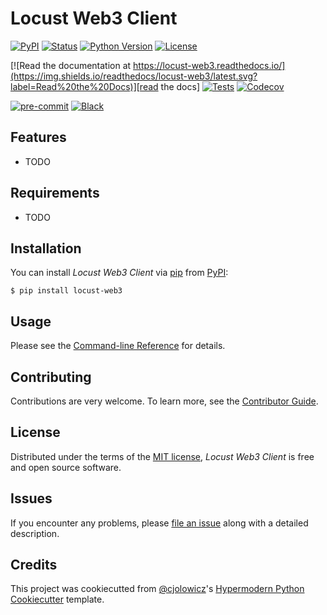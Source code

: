 # Locust Web3 Client

[![PyPI](https://img.shields.io/pypi/v/locust-web3.svg)][pypi_]
[![Status](https://img.shields.io/pypi/status/locust-web3.svg)][status]
[![Python Version](https://img.shields.io/pypi/pyversions/locust-web3)][python version]
[![License](https://img.shields.io/pypi/l/locust-web3)][license]

[![Read the documentation at https://locust-web3.readthedocs.io/](https://img.shields.io/readthedocs/locust-web3/latest.svg?label=Read%20the%20Docs)][read the docs]
[![Tests](https://github.com/thanos/locust-web3/workflows/Tests/badge.svg)][tests]
[![Codecov](https://codecov.io/gh/thanos/locust-web3/branch/main/graph/badge.svg)][codecov]

[![pre-commit](https://img.shields.io/badge/pre--commit-enabled-brightgreen?logo=pre-commit&logoColor=white)][pre-commit]
[![Black](https://img.shields.io/badge/code%20style-black-000000.svg)][black]

[pypi_]: https://pypi.org/project/locust-web3/
[status]: https://pypi.org/project/locust-web3/
[python version]: https://pypi.org/project/locust-web3
[read the docs]: https://locust-web3.readthedocs.io/
[tests]: https://github.com/thanos/locust-web3/actions?workflow=Tests
[codecov]: https://app.codecov.io/gh/thanos/locust-web3
[pre-commit]: https://github.com/pre-commit/pre-commit
[black]: https://github.com/psf/black

## Features

- TODO

## Requirements

- TODO

## Installation

You can install _Locust Web3 Client_ via [pip] from [PyPI]:

```console
$ pip install locust-web3
```

## Usage

Please see the [Command-line Reference] for details.

## Contributing

Contributions are very welcome.
To learn more, see the [Contributor Guide].

## License

Distributed under the terms of the [MIT license][license],
_Locust Web3 Client_ is free and open source software.

## Issues

If you encounter any problems,
please [file an issue] along with a detailed description.

## Credits

This project was cookiecutted from [@cjolowicz]'s [Hypermodern Python Cookiecutter] template.

[@cjolowicz]: https://github.com/cjolowicz
[pypi]: https://pypi.org/
[hypermodern python cookiecutter]: https://github.com/cjolowicz/cookiecutter-hypermodern-python
[file an issue]: https://github.com/thanos/locust-web3/issues
[pip]: https://pip.pypa.io/

<!-- github-only -->

[license]: https://github.com/thanos/locust-web3/blob/main/LICENSE
[contributor guide]: https://github.com/thanos/locust-web3/blob/main/CONTRIBUTING.md
[command-line reference]: https://locust-web3.readthedocs.io/en/latest/usage.html
